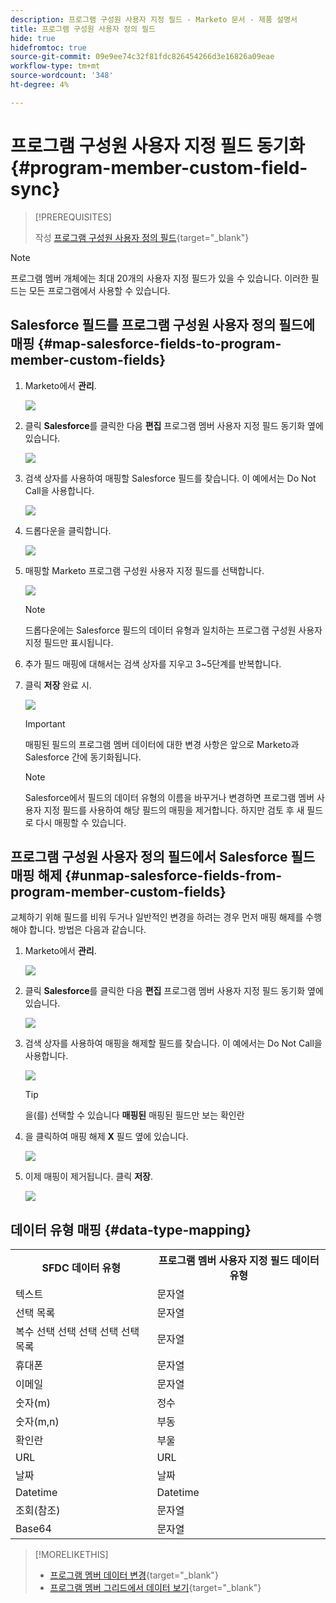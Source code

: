 ```yaml
---
description: 프로그램 구성원 사용자 지정 필드 - Marketo 문서 - 제품 설명서
title: 프로그램 구성원 사용자 정의 필드
hide: true
hidefromtoc: true
source-git-commit: 09e9ee74c32f81fdc826454266d3e16826a09eae
workflow-type: tm+mt
source-wordcount: '348'
ht-degree: 4%

---
```


# 프로그램 구성원 사용자 지정 필드 동기화 {#program-member-custom-field-sync}

>[!PREREQUISITES]
>
>작성 [프로그램 구성원 사용자 정의 필드](/help/marketo/product-docs/core-marketo-concepts/programs/working-with-programs/program-member-custom-fields.md){target=&quot;_blank&quot;}

>[!NOTE]
>
>프로그램 멤버 개체에는 최대 20개의 사용자 지정 필드가 있을 수 있습니다. 이러한 필드는 모든 프로그램에서 사용할 수 있습니다.

## Salesforce 필드를 프로그램 구성원 사용자 정의 필드에 매핑 {#map-salesforce-fields-to-program-member-custom-fields}

1. Marketo에서 **관리**.

   ![](assets/program-member-custom-field-sync-1.png)

1. 클릭 **Salesforce**&#x200B;를 클릭한 다음 **편집** 프로그램 멤버 사용자 지정 필드 동기화 옆에 있습니다.

   ![](assets/program-member-custom-field-sync-2.png)

1. 검색 상자를 사용하여 매핑할 Salesforce 필드를 찾습니다. 이 예에서는 Do Not Call을 사용합니다.

   ![](assets/program-member-custom-field-sync-3.png)

1. 드롭다운을 클릭합니다.

   ![](assets/program-member-custom-field-sync-4.png)

1. 매핑할 Marketo 프로그램 구성원 사용자 지정 필드를 선택합니다.

   ![](assets/program-member-custom-field-sync-5.png)

   >[!NOTE]
   >
   >드롭다운에는 Salesforce 필드의 데이터 유형과 일치하는 프로그램 구성원 사용자 지정 필드만 표시됩니다.

1. 추가 필드 매핑에 대해서는 검색 상자를 지우고 3~5단계를 반복합니다.

1. 클릭 **저장** 완료 시.

   ![](assets/program-member-custom-field-sync-6.png)

   >[!IMPORTANT]
   >
   >매핑된 필드의 프로그램 멤버 데이터에 대한 변경 사항은 앞으로 Marketo과 Salesforce 간에 동기화됩니다.

   >[!NOTE]
   >
   >Salesforce에서 필드의 데이터 유형의 이름을 바꾸거나 변경하면 프로그램 멤버 사용자 지정 필드를 사용하여 해당 필드의 매핑을 제거합니다. 하지만 검토 후 새 필드로 다시 매핑할 수 있습니다.

## 프로그램 구성원 사용자 정의 필드에서 Salesforce 필드 매핑 해제 {#unmap-salesforce-fields-from-program-member-custom-fields}

교체하기 위해 필드를 비워 두거나 일반적인 변경을 하려는 경우 먼저 매핑 해제를 수행해야 합니다. 방법은 다음과 같습니다.

1. Marketo에서 **관리**.

   ![](assets/program-member-custom-field-sync-7.png)

1. 클릭 **Salesforce**&#x200B;를 클릭한 다음 **편집** 프로그램 멤버 사용자 지정 필드 동기화 옆에 있습니다.

   ![](assets/program-member-custom-field-sync-8.png)

1. 검색 상자를 사용하여 매핑을 해제할 필드를 찾습니다. 이 예에서는 Do Not Call을 사용합니다.

   ![](assets/program-member-custom-field-sync-9.png)

   >[!TIP]
   >
   >을(를) 선택할 수 있습니다 **매핑된** 매핑된 필드만 보는 확인란

1. 을 클릭하여 매핑 해제 **X** 필드 옆에 있습니다.

   ![](assets/program-member-custom-field-sync-10.png)

1. 이제 매핑이 제거됩니다. 클릭 **저장**.

   ![](assets/program-member-custom-field-sync-11.png)

## 데이터 유형 매핑 {#data-type-mapping}

<table>
  <colgroup>
    <col/>
    <col/>
  </colgroup>
  <tbody>
    <tr>
      <th>SFDC 데이터 유형</th>
      <th>프로그램 멤버 사용자 지정 필드 데이터 유형</th>
    </tr>
    <tr>
      <td>텍스트</td>
      <td>문자열</td>
    </tr>
    <tr>
      <td>선택 목록</td>
      <td>문자열</td>
    </tr>
    <tr>
      <td>복수 선택 선택 선택 선택 선택 목록</td>
      <td>문자열</td>
    </tr>
    <tr>
      <td>휴대폰</td>
      <td>문자열</td>
    </tr>
    <tr>
      <td>이메일</td>
      <td>문자열</td>
    </tr>
    <tr>
      <td>숫자(m)</td>
      <td>정수</td>
    </tr>
    <tr>
      <td>숫자(m,n)</td>
      <td>부동</td>
    </tr>
    <tr>
      <td>확인란</td>
      <td>부울</td>
    </tr>
    <tr>
      <td>URL</td>
      <td>URL</td>
    </tr>
    <tr>
      <td>날짜</td>
      <td>날짜</td>
    </tr>
    <tr>
      <td>Datetime</td>
      <td>Datetime</td>
    </tr>
    <tr>
      <td>조회(참조)</td>
      <td>문자열</td>
    </tr>
    <tr>
      <td>Base64</td>
      <td>문자열</td>
    </tr>
  </tbody>
</table>

>[!MORELIKETHIS]
>
>* [프로그램 멤버 데이터 변경](/help/marketo/product-docs/core-marketo-concepts/smart-campaigns/program-flow-actions/change-program-member-data.md){target=&quot;_blank&quot;}
>* [프로그램 멤버 그리드에서 데이터 보기](/help/marketo/product-docs/core-marketo-concepts/programs/working-with-programs/manage-and-view-members.md){target=&quot;_blank&quot;}


